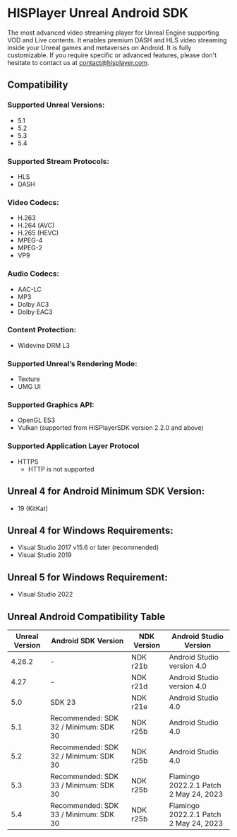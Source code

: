 # HISPlayer Unreal Android SDK
The most advanced video streaming player for Unreal Engine supporting VOD and Live contents. It enables premium DASH and HLS video streaming inside your Unreal games and metaverses on Android. It is fully customizable. If you require specific or advanced features, please don't hesitate to contact us at contact@hisplayer.com.

## Compatibility
### Supported Unreal Versions: 
* 5.1
* 5.2
* 5.3
* 5.4

### Supported Stream Protocols: 
* HLS
* DASH

### Video Codecs:
* H.263
* H.264 (AVC)
* H.265 (HEVC)
* MPEG-4
* MPEG-2
* VP9 

### Audio Codecs:
* AAC-LC
* MP3
* Dolby AC3
* Dolby EAC3

### Content Protection:
 * Widevine DRM L3

### Supported Unreal’s Rendering Mode: 
* Texture
* UMG UI

### Supported Graphics API:
* OpenGL ES3
* Vulkan (supported from HISPlayerSDK version 2.2.0 and above)

### Supported Application Layer Protocol
  * HTTPS
    * HTTP is not supported

## Unreal 4 for Android Minimum SDK Version:
* 19 (KitKat)

## Unreal 4 for Windows Requirements:
* Visual Studio 2017 v15.6 or later (recommended)
* Visual Studio 2019

## Unreal 5 for Windows Requirement:
* Visual Studio 2022

## Unreal Android Compatibility Table

| Unreal Version | **Android SDK Version**     | **NDK Version** | **Android Studio Version** |
| - | - | - | - |
| 4.26.2 | -  | NDK r21b  | Android Studio version 4.0  |
| 4.27 | -   | NDK r21d  | Android Studio version 4.0   |
| 5.0 | SDK 23   | NDK r21e   | Android Studio 4.0   |
| 5.1 | Recommended: SDK 32 / Minimum: SDK 30   | NDK r25b   | Android Studio 4.0   |
| 5.2 | Recommended: SDK 32 / Minimum: SDK 30   | NDK r25b   | Android Studio 4.0   |
| 5.3 | Recommended: SDK 33 / Minimum: SDK 30  | NDK r25b   | Flamingo 2022.2.1 Patch 2 May 24, 2023   |
| 5.4 | Recommended: SDK 33 / Minimum: SDK 30  | NDK r25b   | Flamingo 2022.2.1 Patch 2 May 24, 2023   |
